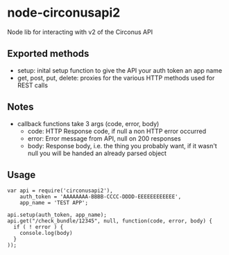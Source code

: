 node-circonusapi2
=================

Node lib for interacting with v2 of the Circonus API

Exported methods
----------------
 * setup:  inital setup function to give the API your auth token an app name
 * get, post, put, delete: proxies for the various HTTP methods used for REST calls
 
Notes
-----
 * callback functions take 3 args (code, error, body)
    * code:   HTTP Response code, if null a non HTTP error occurred
    * error:  Error message from API, null on 200 responses
    * body:   Response body, i.e. the thing you probably want, if it wasn't null you will be handed an already parsed object

Usage
-----
    var api = require('circonusapi2'),
        auth_token = 'AAAAAAAA-BBBB-CCCC-DDDD-EEEEEEEEEEEE',
        app_name = 'TEST APP';

    api.setup(auth_token, app_name);
    api.get("/check_bundle/12345", null, function(code, error, body) {
      if ( ! error ) {
        console.log(body)
      }
    ));

